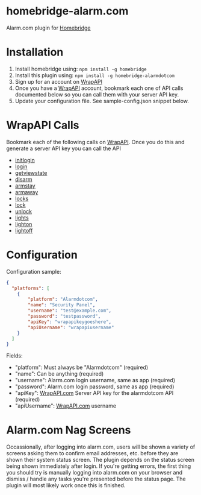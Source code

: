 # homebridge-alarm.com

Alarm.com plugin for [Homebridge](https://github.com/nfarina/homebridge)

# Installation

1. Install homebridge using: `npm install -g homebridge`
2. Install this plugin using: `npm install -g homebridge-alarmdotcom`
3. Sign up for an account on [WrapAPI](https://www.wrapapi.com)
4. Once you have a [WrapAPI](https://www.wrapapi.com) account, bookmark each one of API calls documented below so you can call them with your server API key.
5. Update your configuration file. See sample-config.json snippet below.

# WrapAPI Calls

Bookmark each of the following calls on [WrapAPI](https://www.wrapapi.com). Once you do this and generate a server API key you can call the API

* [initlogin](https://wrapapi.com/#/view/bryanbartow/alarmdotcom/initlogin/latest)
* [login](https://wrapapi.com/#/view/bryanbartow/alarmdotcom/login/latest)
* [getviewstate](https://wrapapi.com/#/view/bryanbartow/alarmdotcom/getviewstate/latest)
* [disarm](https://wrapapi.com/#/view/bryanbartow/alarmdotcom/disarm/latest)
* [armstay](https://wrapapi.com/#/view/bryanbartow/alarmdotcom/armstay/latest)
* [armaway](https://wrapapi.com/#/view/bryanbartow/alarmdotcom/armaway/latest)
* [locks](https://wrapapi.com/#/view/yungsters/alarmdotcom/locks/latest)
* [lock](https://wrapapi.com/#/view/yungsters/alarmdotcom/lock/latest)
* [unlock](https://wrapapi.com/#/view/yungsters/alarmdotcom/unlock/latest)
* [lights](https://wrapapi.com/#/view/rcaslis/alarmdotcom/lights/latest)
* [lighton](https://wrapapi.com/#/view/rcaslis/alarmdotcom/lighton/latest)
* [lightoff](https://wrapapi.com/#/view/rcaslis/alarmdotcom/lightoff/latest)

# Configuration

Configuration sample:

```json
{
  "platforms": [
    {
        "platform": "Alarmdotcom",
        "name": "Security Panel",
        "username": "test@example.com",
        "password": "testpassword",
        "apiKey": "wrapapikeygoeshere",
        "apiUsername": "wrapapiusername"
    }
  ]
}
```

Fields:

* "platform": Must always be "Alarmdotcom" (required)
* "name": Can be anything (required)
* "username": Alarm.com login username, same as app (required)
* "password": Alarm.com login password, same as app (required)
* "apiKey": [WrapAPI.com](http://www.wrapapi.com) Server API key for the alarmdotcom API (required)
* "apiUsername": [WrapAPI.com](http://www.wrapapi.com) username

# Alarm.com Nag Screens

Occassionally, after logging into alarm.com, users will be shown a variety of screens asking them to confirm email addresses, etc. before they are shown their system status screen. The plugin depends on the status screen being shown immediately after login. If you're getting errors, the first thing you should try is manually logging into alarm.com on your browser and dismiss / handle any tasks you're presented before the status page. The plugin will most likely work once this is finished.
